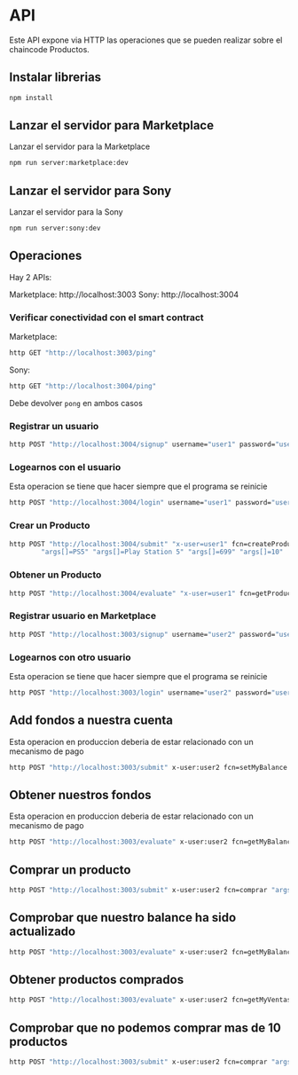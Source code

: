 # API

Este API expone via HTTP las operaciones que se pueden realizar sobre el chaincode Productos.

## Instalar librerias
```bash
npm install
```

## Lanzar el servidor para Marketplace

Lanzar el servidor para la Marketplace

```bash
npm run server:marketplace:dev
```

## Lanzar el servidor para Sony

Lanzar el servidor para la Sony

```bash
npm run server:sony:dev
```

## Operaciones

Hay 2 APIs:

Marketplace: http://localhost:3003
Sony:        http://localhost:3004

### Verificar conectividad con el smart contract

Marketplace:
```bash
http GET "http://localhost:3003/ping"
```
Sony:
```bash
http GET "http://localhost:3004/ping"
```

Debe devolver `pong` en ambos casos

### Registrar un usuario

```bash
http POST "http://localhost:3004/signup" username="user1" password="user1pw"
```

### Logearnos con el usuario

Esta operacion se tiene que hacer siempre que el programa se reinicie

```bash
http POST "http://localhost:3004/login" username="user1" password="user1pw"
```

### Crear un Producto

```bash
http POST "http://localhost:3004/submit" "x-user=user1" fcn=createProduct "args[]=1"  \
        "args[]=PS5" "args[]=Play Station 5" "args[]=699" "args[]=10"
```

### Obtener un Producto

```bash
http POST "http://localhost:3004/evaluate" "x-user=user1" fcn=getProduct "args[]=1"
```

### Registrar usuario en Marketplace

```bash
http POST "http://localhost:3003/signup" username="user2" password="user2pw"
```

### Logearnos con otro usuario

Esta operacion se tiene que hacer siempre que el programa se reinicie

```bash
http POST "http://localhost:3003/login" username="user2" password="user2pw"
```

## Add fondos a nuestra cuenta

Esta operacion en produccion deberia de estar relacionado con un mecanismo de pago

```bash
http POST "http://localhost:3003/submit" x-user:user2 fcn=setMyBalance "args[]=3000"

```

## Obtener nuestros fondos

Esta operacion en produccion deberia de estar relacionado con un mecanismo de pago

```bash
http POST "http://localhost:3003/evaluate" x-user:user2 fcn=getMyBalance

```

## Comprar un producto

```bash
http POST "http://localhost:3003/submit" x-user:user2 fcn=comprar "args[]=1" "args[]=2"
```

## Comprobar que nuestro balance ha sido actualizado

```bash
http POST "http://localhost:3003/evaluate" x-user:user2 fcn=getMyBalance
```

## Obtener productos comprados

```bash
http POST "http://localhost:3003/evaluate" x-user:user2 fcn=getMyVentas
```

## Comprobar que no podemos comprar mas de 10 productos

```bash
http POST "http://localhost:3003/submit" x-user:user2 fcn=comprar "args[]=1" "args[]=12"
```
